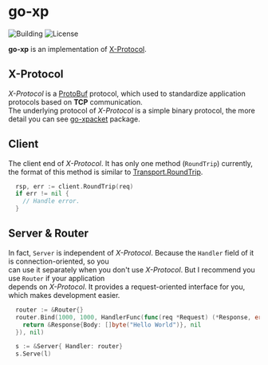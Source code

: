# go-xp

![Building](https://img.shields.io/badge/building-passing-green.svg)
![License](https://img.shields.io/badge/license-MIT-blue.svg)

**go-xp** is an implementation of [X-Protocol][x-protocol].

## X-Protocol

*X-Protocol* is a [ProtoBuf][protobuf] protocol, which used to standardize application protocols based on **TCP** communication.     
The underlying protocol of *X-Protocol* is a simple binary protocol, the more detail you can see [go-xpacket](../go-xpacket) package.

## Client

The client end of *X-Protocol*. It has only one method (`RoundTrip`) currently, the format of this method is similar to [Transport.RoundTrip](https://golang.org/pkg/net/http/#Transport.RoundTrip).

```go
  rsp, err := client.RoundTrip(req)
  if err != nil {
    // Handle error.
  }
```

## Server & Router

In fact, `Server` is independent of *X-Protocol*. Because the `Handler` field of it is connection-oriented, so you      
can use it separately when you don't use *X-Protocol*. But I recommend you use `Router` if your application      
depends on *X-Protocol*. It provides a request-oriented interface for you, which makes development easier.

```go
  router := &Router{}
  router.Bind(1000, 1000, HandlerFunc(func(req *Request) (*Response, error) {
    return &Response{Body: []byte("Hello World")}, nil
  }), nil)

  s := &Server{ Handler: router}
  s.Serve(l)
```

[protobuf]: https://developers.google.com/protocol-buffers/
[x-protocol]: xp.proto
